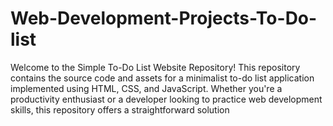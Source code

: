 # Web-Development-Projects-To-Do-list
Welcome to the Simple To-Do List Website Repository! This repository contains the source code and assets for a minimalist to-do list application implemented using HTML, CSS, and JavaScript. Whether you're a productivity enthusiast or a developer looking to practice web development skills, this repository offers a straightforward solution
